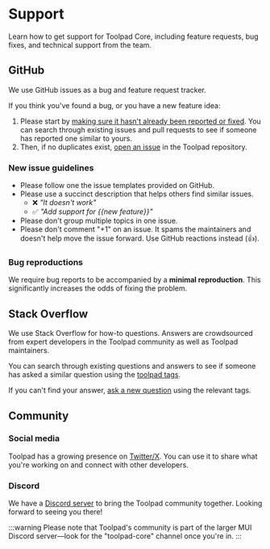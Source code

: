# Support

<p class="description">Learn how to get support for Toolpad Core, including feature requests, bug fixes, and technical support from the team.</p>

## GitHub

We use GitHub issues as a bug and feature request tracker.

If you think you've found a bug, or you have a new feature idea:

1. Please start by [making sure it hasn't already been reported or fixed](https://github.com/mui/toolpad/issues?q=is%3Aopen+is%3Aclosed).
   You can search through existing issues and pull requests to see if someone has reported one similar to yours.
2. Then, if no duplicates exist, [open an issue](https://github.com/mui/toolpad/issues/new/choose) in the Toolpad repository.

### New issue guidelines

- Please follow one the issue templates provided on GitHub.
- Please use a succinct description that helps others find similar issues.
  - ❌ _"It doesn't work"_
  - ✅ _"Add support for {{new feature}}"_
- Please don't group multiple topics in one issue.
- Please don't comment "+1" on an issue. It spams the maintainers and doesn't help move the issue forward. Use GitHub reactions instead (👍).

### Bug reproductions

We require bug reports to be accompanied by a **minimal reproduction**.
This significantly increases the odds of fixing the problem.

## Stack Overflow

We use Stack Overflow for how-to questions. Answers are crowdsourced from expert developers in the Toolpad community as well as Toolpad maintainers.

You can search through existing questions and answers to see if someone has asked a similar question using the [toolpad tags](https://stackoverflow.com/questions/tagged/toolpad).

If you can't find your answer, [ask a new question](https://stackoverflow.com/questions/ask?tags=reactjs%20toolpad) using the relevant tags.

## Community

### Social media

Toolpad has a growing presence on [Twitter/X](https://twitter.com/Toolpad_).
You can use it to share what you're working on and connect with other developers.

### Discord

We have a [Discord server](https://mui.com/r/discord/) to bring the Toolpad community together.
Looking forward to seeing you there!

:::warning
Please note that Toolpad's community is part of the larger MUI Discord server—look for the "toolpad-core" channel once you're in.
:::
